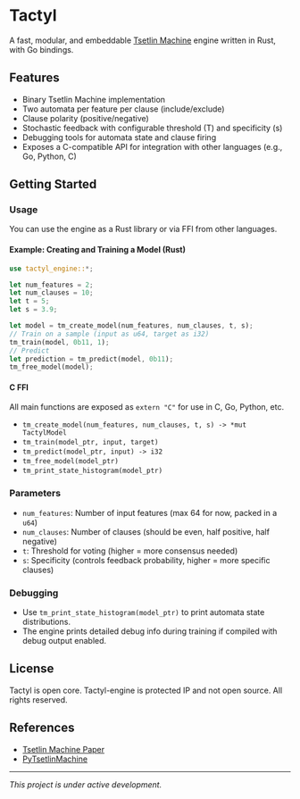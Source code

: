 # Tactyl

A fast, modular, and embeddable [Tsetlin Machine](https://en.wikipedia.org/wiki/Tsetlin_machine) engine written in Rust, with Go bindings.

## Features

- Binary Tsetlin Machine implementation
- Two automata per feature per clause (include/exclude)
- Clause polarity (positive/negative)
- Stochastic feedback with configurable threshold (T) and specificity (s)
- Debugging tools for automata state and clause firing
- Exposes a C-compatible API for integration with other languages (e.g., Go, Python, C)

## Getting Started

### Usage

You can use the engine as a Rust library or via FFI from other languages.

#### Example: Creating and Training a Model (Rust)

```rust
use tactyl_engine::*;

let num_features = 2;
let num_clauses = 10;
let t = 5;
let s = 3.9;

let model = tm_create_model(num_features, num_clauses, t, s);
// Train on a sample (input as u64, target as i32)
tm_train(model, 0b11, 1);
// Predict
let prediction = tm_predict(model, 0b11);
tm_free_model(model);
```

#### C FFI

All main functions are exposed as `extern "C"` for use in C, Go, Python, etc.

- `tm_create_model(num_features, num_clauses, t, s) -> *mut TactylModel`
- `tm_train(model_ptr, input, target)`
- `tm_predict(model_ptr, input) -> i32`
- `tm_free_model(model_ptr)`
- `tm_print_state_histogram(model_ptr)`

### Parameters

- `num_features`: Number of input features (max 64 for now, packed in a `u64`)
- `num_clauses`: Number of clauses (should be even, half positive, half negative)
- `t`: Threshold for voting (higher = more consensus needed)
- `s`: Specificity (controls feedback probability, higher = more specific clauses)

### Debugging

- Use `tm_print_state_histogram(model_ptr)` to print automata state distributions.
- The engine prints detailed debug info during training if compiled with debug output enabled.

## License

Tactyl is open core. Tactyl-engine is protected IP and not open source. All rights reserved.

## References

- [Tsetlin Machine Paper](https://arxiv.org/abs/1804.01508)
- [PyTsetlinMachine](https://github.com/cair/TsetlinMachine)

---

*This project is under active development.* 